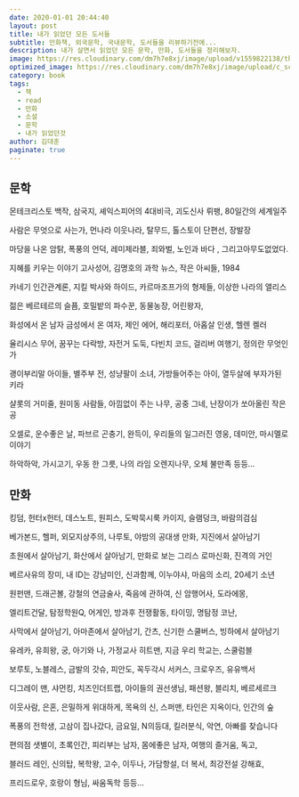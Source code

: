 ```yaml
---
date: 2020-01-01 20:44:40
layout: post
title: 내가 읽었던 모든 도서들
subtitle: 만화책, 외국문학, 국내문학, 도서들을 리뷰하기전에...
description: 내가 살면서 읽었던 모든 문학, 만화, 도서들을 정리해보자.
image: https://res.cloudinary.com/dm7h7e8xj/image/upload/v1559822138/theme9_v273a9.jpg
optimized_image: https://res.cloudinary.com/dm7h7e8xj/image/upload/c_scale,w_380/v1559822138/theme9_v273a9.jpg
category: book
tags:
  - 책
  - read
  - 만화
  - 소설
  - 문학
  - 내가 읽었던것
author: 김대훈
paginate: true
---
```


## 문학

몬테크리스토 백작, 삼국지, 셰익스피어의 4대비극, 괴도신사 뤼팽, 80일간의 세계일주

사람은 무엇으로 사는가, 먼나라 이웃나라, 탈무드, 톨스토이 단편선, 장발장

마당을 나온 암탉, 폭풍의 언덕, 레미제라블, 죄와벌, 노인과 바다 , 그리고아무도없었다.

지혜를 키우는 이야기 고사성어, 김명호의 과학 뉴스, 작은 아씨들, 1984

카네기 인간관계론, 지킬 박사와 하이드, 카르마조프가의 형제들, 이상한 나라의 앨리스

젊은 베르테르의 슬픔, 호밀밭의 파수꾼, 동물농장, 어린왕자,

화성에서 온 남자 금성에서 온 여자, 제인 에어, 해리포터, 아홉살 인생, 헬렌 켈러

율리시스 무어, 꿈꾸는 다락방, 자전거 도둑, 다빈치 코드, 걸리버 여행기, 정의란 무엇인가

괭이부리말 아이들, 별주부 전, 성냥팔이 소녀, 가방들어주는 아이, 열두살에 부자가된 키라

샬롯의 거미줄, 원미동 사람들, 아낌없이 주는 나무, 공중 그네, 난장이가 쏘아올린 작은 공

오셀로, 운수좋은 날, 파브르 곤충기, 완득이, 우리들의 일그러진 영웅, 데미안, 마시멜로 이야기

하악하악, 가시고기, 우동 한 그릇, 나의 라임 오렌지나무, 오체 불만족 등등...

## 만화

킹덤, 헌터x헌터, 데스노트, 원피스, 도박묵시룩 카이지, 슬램덩크, 바람의검심

베가본드, 헬퍼, 외모지상주의, 나루토, 야밤의 공대생 만화, 지진에서 살아남기

초원에서 살아남기, 화산에서 살아남기, 만화로 보는 그리스 로마신화, 진격의 거인

베르사유의 장미, 내 ID는 강남미인, 신과함께, 이누야샤, 마음의 소리, 20세기 소년

원펀맨, 드래곤볼, 강철의 연금술사, 죽음에 관하여, 신 암행어사, 도라에몽,

엘리트건달, 탐정학원Q, 어게인, 방과후 전쟁활동, 타이밍, 명탐정 코난,

사막에서 살아남기, 아마존에서 살아남기, 간츠, 신기한 스쿨버스, 빙하에서 살아남기

유레카, 유희왕, 궁, 아기와 나, 가정교사 히트맨, 지금 우리 학교는, 스쿨럼블

보루토, 노블레스, 금발의 갓슈, 피안도, 꼭두각시 서커스, 크로우즈, 유유백서

디그레이 맨, 샤먼킹, 치즈인더트랩, 아이들의 권선생님, 패션왕, 블리치, 베르세르크

이웃사람, 은혼, 은밀하게 위대하게, 목욕의 신, 스퍼맨, 타인은 지옥이다, 인간의 숲

폭풍의 전학생, 고삼이 집나갔다, 금요일, N의등대, 킬러분식, 악연, 아빠를 찾습니다

편의점 샛별이, 초록인간, 피리부는 남자, 몸에좋은 남자, 여행의 즐거움, 독고,

블러드 레인, 신의탑, 복학왕, 고수, 이두나, 가담항설, 더 복서, 최강전설 강해효,

프리드로우, 호랑이 형님, 싸움독학 등등...
